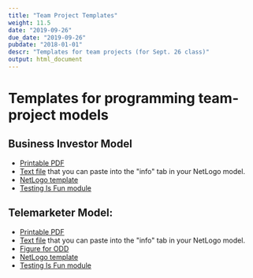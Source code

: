 ```yaml
---
title: "Team Project Templates"
weight: 11.5
date: "2019-09-26"
due_date: "2019-09-26"
pubdate: "2018-01-01"
descr: "Templates for team projects (for Sept. 26 class)"
output: html_document
---
```

# Templates for programming team-project models

## Business Investor Model

* [Printable PDF](/files/odd/business_investor_odd.pdf)
* [Text file](/files/odd/business_investor_odd.md) that you can paste into the "info" tab in your NetLogo model.
* [NetLogo template](/models/team_projects/business_investor_template.nlogo)
* [Testing Is Fun module](/models/team_projects/jg-tif.nls)

## Telemarketer Model:

* [Printable PDF](/files/odd/telemarketer_odd.pdf)
* [Text file](/files/odd/telemarketer_odd.md) that you can paste into the "info" tab in your NetLogo model.
* [Figure for ODD](/files/odd/fig_13_1.jpg)
* [NetLogo template](/models/team_projects/telemarketer_template.nlogo)
* [Testing Is Fun module](/models/team_projects/jg-tif.nls)
